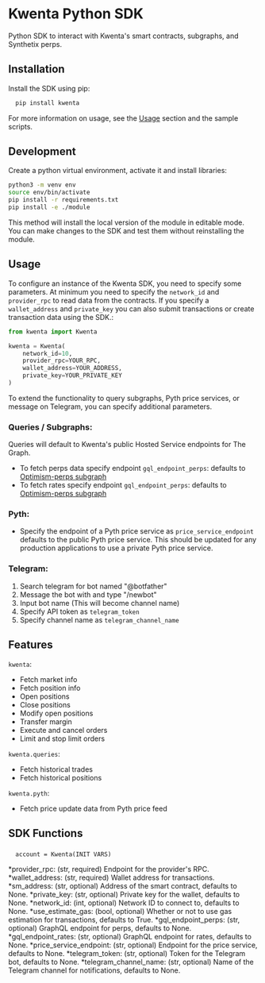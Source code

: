 # Kwenta Python SDK

Python SDK to interact with Kwenta's smart contracts, subgraphs, and Synthetix perps.

## Installation

Install the SDK using pip:

```bash
  pip install kwenta
```

For more information on usage, see the [Usage](#usage) section and the sample scripts.

## Development

Create a python virtual environment, activate it and install libraries:

```bash
python3 -m venv env
source env/bin/activate
pip install -r requirements.txt
pip install -e ./module
```

This method will install the local version of the module in editable mode. You can make changes to the SDK and test them without reinstalling the module.

## Usage

To configure an instance of the Kwenta SDK, you need to specify some parameters. At minimum you need to specify the `network_id` and `provider_rpc` to read data from the contracts. If you specify a `wallet_address` and `private_key` you can also submit transactions or create transaction data using the SDK.:

```python
from kwenta import Kwenta

kwenta = Kwenta(
    network_id=10,
    provider_rpc=YOUR_RPC,
    wallet_address=YOUR_ADDRESS,
    private_key=YOUR_PRIVATE_KEY
)
```

To extend the functionality to query subgraphs, Pyth price services, or message on Telegram, you can specify additional parameters.

### Queries / Subgraphs:

Queries will default to Kwenta's public Hosted Service endpoints for The Graph.

- To fetch perps data specify endpoint `gql_endpoint_perps`: defaults to [Optimism-perps subgraph](https://thegraph.com/hosted-service/subgraph/kwenta/optimism-perps)
- To fetch rates specify endpoint `gql_endpoint_perps`: defaults to [Optimism-perps subgraph](https://thegraph.com/hosted-service/subgraph/kwenta/optimism-perps)

### Pyth:

- Specify the endpoint of a Pyth price service as `price_service_endpoint` defaults to the public Pyth price service. This should be updated for any production applications to use a private Pyth price service.

### Telegram:

1. Search telegram for bot named "@botfather"
2. Message the bot with and type "/newbot"
3. Input bot name (This will become channel name)
4. Specify API token as `telegram_token`
5. Specify channel name as `telegram_channel_name`

## Features

`kwenta`:

- Fetch market info
- Fetch position info
- Open positions
- Close positions
- Modify open positions
- Transfer margin
- Execute and cancel orders
- Limit and stop limit orders

`kwenta.queries`:

- Fetch historical trades
- Fetch historical positions

`kwenta.pyth`:

- Fetch price update data from Pyth price feed

## SDK Functions

###

```http
  account = Kwenta(INIT VARS)
```

*provider_rpc: (str, required) Endpoint for the provider's RPC.
*wallet_address: (str, required) Wallet address for transactions.
*sm_address: (str, optional) Address of the smart contract, defaults to None.
*private_key: (str, optional) Private key for the wallet, defaults to None.
*network_id: (int, optional) Network ID to connect to, defaults to None.
*use_estimate_gas: (bool, optional) Whether or not to use gas estimation for transactions, defaults to True.
*gql_endpoint_perps: (str, optional) GraphQL endpoint for perps, defaults to None.
*gql_endpoint_rates: (str, optional) GraphQL endpoint for rates, defaults to None.
*price_service_endpoint: (str, optional) Endpoint for the price service, defaults to None.
*telegram_token: (str, optional) Token for the Telegram bot, defaults to None.
\*telegram_channel_name: (str, optional) Name of the Telegram channel for notifications, defaults to None.

